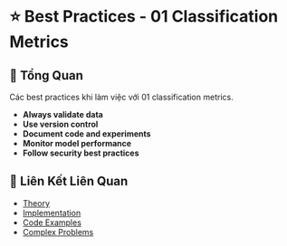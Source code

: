 # ⭐ Best Practices - 01 Classification Metrics

## 🎯 Tổng Quan

Các best practices khi làm việc với 01 classification metrics.

- **Always validate data**
- **Use version control**
- **Document code and experiments**
- **Monitor model performance**
- **Follow security best practices**

## 🔗 Liên Kết Liên Quan

- [Theory](./THEORY_01_classification_metrics.md)
- [Implementation](./IMPLEMENTATION_01_classification_metrics.md)
- [Code Examples](./CODE_EXAMPLES_01_classification_metrics.md)
- [Complex Problems](./COMPLEX_PROBLEMS.md)
